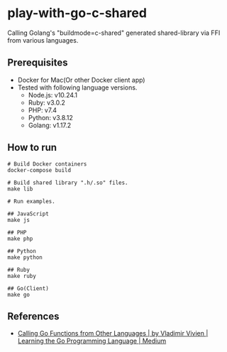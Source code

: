 # play-with-go-c-shared

Calling Golang's "buildmode=c-shared" generated shared-library via FFI from various languages.

## Prerequisites

- Docker for Mac(Or other Docker client app)
- Tested with following language versions.
  - Node.js: v10.24.1
  - Ruby: v3.0.2
  - PHP: v7.4
  - Python: v3.8.12
  - Golang: v1.17.2

## How to run

```
# Build Docker containers
docker-compose build

# Build shared library ".h/.so" files.
make lib

# Run examples.

## JavaScript
make js

## PHP
make php

## Python
make python

## Ruby
make ruby

## Go(Client)
make go
```

## References

- [Calling Go Functions from Other Languages | by Vladimir Vivien | Learning the Go Programming Language | Medium](https://medium.com/learning-the-go-programming-language/calling-go-functions-from-other-languages-4c7d8bcc69bf)
